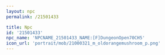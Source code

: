 ```yaml
---
layout: npc
permalink: /21501433

title: Npc
id: '21501433'
npc_name: 'NPCNAME_21501433_NAME:[F]DungeonOpen70CH5'
icon_url: 'portrait/mob/21000321_m_oldorangemushroom_p.png'
---
```

